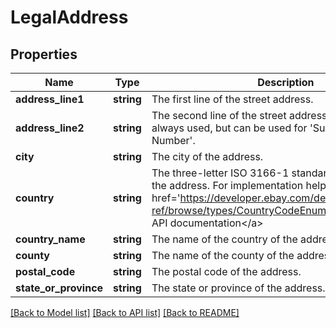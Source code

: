 # LegalAddress

## Properties
Name | Type | Description | Notes
------------ | ------------- | ------------- | -------------
**address_line1** | **string** | The first line of the street address. | [optional] 
**address_line2** | **string** | The second line of the street address. This field is not always used, but can be used for &#39;Suite Number&#39; or &#39;Apt Number&#39;. | [optional] 
**city** | **string** | The city of the address. | [optional] 
**country** | **string** | The three-letter ISO 3166-1 standard of the country of the address. For implementation help, refer to &lt;a href&#x3D;&#39;https://developer.ebay.com/devzone/rest/api-ref/browse/types/CountryCodeEnum.html&#39;&gt;eBay API documentation&lt;/a&gt; | [optional] 
**country_name** | **string** | The name of the country of the address. | [optional] 
**county** | **string** | The name of the county of the address. | [optional] 
**postal_code** | **string** | The postal code of the address. | [optional] 
**state_or_province** | **string** | The state or province of the address. | [optional] 

[[Back to Model list]](../README.md#documentation-for-models) [[Back to API list]](../README.md#documentation-for-api-endpoints) [[Back to README]](../README.md)


